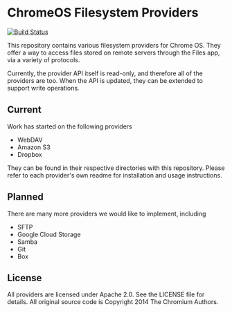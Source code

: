 # ChromeOS Filesystem Providers

[![Build Status][travis image]][travis]

This repository contains various filesystem providers for Chrome OS. They offer a way to access files stored on remote servers through the Files app, via a variety of protocols.

Currently, the provider API itself is read-only, and therefore all of the providers are too. When the API is updated, they can be extended to support write operations.

## Current

Work has started on the following providers

- WebDAV
- Amazon S3
- Dropbox

They can be found in their respective directories with this repository. Please refer to each provider's own readme for installation and usage instructions.

## Planned

There are many more providers we would like to implement, including

- SFTP
- Google Cloud Storage
- Samba
- Git
- Box

## License

All providers are licensed under Apache 2.0. See the LICENSE file for details.
All original source code is Copyright 2014 The Chromium Authors.

[travis image]: https://travis-ci.org/google/chromeos-filesystems.svg?branch=master
[travis]: https://travis-ci.org/google/chromeos-filesystems
